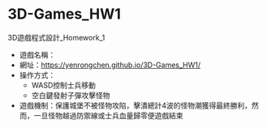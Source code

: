 # 3D-Games_HW1

3D遊戲程式設計_Homework_1
* 遊戲名稱：
* 網址：https://yenrongchen.github.io/3D-Games_HW1/
* 操作方式：
  * WASD控制士兵移動
  * 空白鍵發射子彈攻擊怪物
* 遊戲機制：保護城堡不被怪物攻陷，擊潰總計4波的怪物潮獲得最終勝利，然而，一旦怪物越過防禦線或士兵血量歸零便遊戲結束
